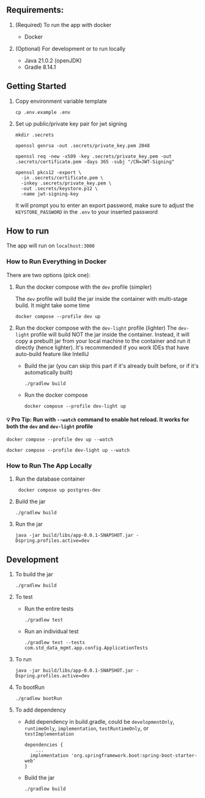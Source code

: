 ## Requirements:

1. (Required) To run the app with docker

    - Docker

2. (Optional) For development or to run locally

    - Java 21.0.2 (openJDK)
    - Gradle 8.14.1

## Getting Started

1. Copy environment variable template
    ```
    cp .env.example .env
    ```

2. Set up public/private key pair for jwt signing
    ```
    mkdir .secrets
    ```

    ```
    openssl genrsa -out .secrets/private_key.pem 2048
    ```

    ```
    openssl req -new -x509 -key .secrets/private_key.pem -out .secrets/certificate.pem -days 365 -subj "/CN=JWT-Signing"
    ```

    ```
    openssl pkcs12 -export \
      -in .secrets/certificate.pem \
      -inkey .secrets/private_key.pem \
      -out .secrets/keystore.p12 \
      -name jwt-signing-key
    ```

   It will prompt you to enter an export password, make sure to adjust the `KEYSTORE_PASSWORD` in the `.env` to your
   inserted password

## How to run

The app will run on `localhost:3000`

### How to Run Everything in Docker

There are two options (pick one):

1. Run the docker compose with the `dev` profile (simpler)

   The `dev` profile will build the jar inside the container with multi-stage build. It might take some time
    ```
   docker compose --profile dev up
    ```

2. Run the docker compose with the `dev-light` profile (lighter)
   The `dev-light` profile will build NOT the jar inside the container. Instead, it will copy a prebuilt jar from
   your local machine to the container and run it directly (hence lighter). It's recommended if you work IDEs that
   have auto-build feature like IntelliJ
    - Build the jar (you can skip this part if it's already built before, or if it's automatically built)
        ```
      ./gradlew build
      ```
    - Run the docker compose
        ```
       docker compose --profile dev-light up
       ```

#### 💡 Pro Tip: Run with `--watch` command to enable hot reload. It works for both the `dev` and `dev-light` profile

```
docker compose --profile dev up --watch
```

```
docker compose --profile dev-light up --watch
```

### How to Run The App Locally

1. Run the database container
    ```
     docker compose up postgres-dev
    ```
2. Build the jar
    ```
   ./gradlew build
   ```
3. Run the jar
    ```
   java -jar build/libs/app-0.0.1-SNAPSHOT.jar -Dspring.profiles.active=dev
   ```

## Development

1. To build the jar
    ```
    ./gradlew build
    ```
2. To test
    - Run the entire tests
        ```
        ./gradlew test 
        ```
    - Run an individual test
        ```
        ./gradlew test --tests com.std_data_mgmt.app.config.ApplicationTests
        ```
3. To run
   ```
   java -jar build/libs/app-0.0.1-SNAPSHOT.jar -Dspring.profiles.active=dev
    ```
4. To bootRun
    ```
    ./gradlew bootRun
    ```
5. To add dependency

    - Add dependency in build.gradle, could be `developmentOnly`, `runtimeOnly`, `implementation`, `testRuntimeOnly`, or
      `testImplementation`
        ```
        dependencies {
            ...
          implementation 'org.springframework.boot:spring-boot-starter-web'
        }
        ```
    - Build the jar
        ```
      ./gradlew build
      ```